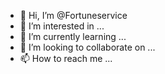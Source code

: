 - 👋 Hi, I’m @Fortuneservice
- 👀 I’m interested in ...
- 🌱 I’m currently learning ...
- 💞️ I’m looking to collaborate on ...
- 📫 How to reach me ...

<!---
Fortuneservice/Fortuneservice is a ✨ special ✨ repository because its `README.md` (this file) appears on your GitHub profile.
You can click the Preview link to take a look at your changes.
--->
